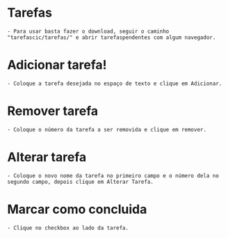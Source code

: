 # Tarefas
    - Para usar basta fazer o download, seguir o caminho "tarefascic/tarefas/" e abrir tarefaspendentes com algum navegador.
    
# Adicionar tarefa!
    - Coloque a tarefa desejada no espaço de texto e clique em Adicionar.

# Remover tarefa
    - Coloque o número da tarefa a ser removida e clique em remover.

# Alterar tarefa
    - Coloque o novo nome da tarefa no primeiro campo e o número dela no segundo campo, depois clique em Alterar Tarefa.

# Marcar como concluida
    - Clique no checkbox ao lado da tarefa.

